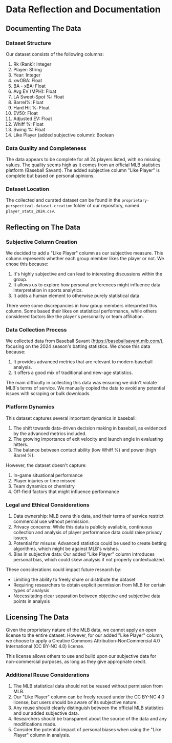 # Data Reflection and Documentation

## Documenting The Data

### Dataset Structure

Our dataset consists of the following columns:

1. Rk (Rank): Integer
2. Player: String
3. Year: Integer
4. xwOBA: Float
5. BA - xBA: Float
6. Avg EV (MPH): Float
7. LA Sweet-Spot %: Float
8. Barrel%: Float
9. Hard Hit %: Float
10. EV50: Float
11. Adjusted EV: Float
12. Whiff %: Float
13. Swing %: Float
14. Like Player (added subjective column): Boolean

### Data Quality and Completeness

The data appears to be complete for all 24 players listed, with no missing values. The quality seems high as it comes from an official MLB statistics platform (Baseball Savant). The added subjective column "Like Player" is complete but based on personal opinions.

### Dataset Location

The collected and curated dataset can be found in the `proprietary-perspectival-dataset-creation` folder of our repository, named `player_stats_2024.csv`.

## Reflecting on The Data

### Subjective Column Creation

We decided to add a "Like Player" column as our subjective measure. This column represents whether each group member likes the player or not. We chose this because:

1. It's highly subjective and can lead to interesting discussions within the group.
2. It allows us to explore how personal preferences might influence data interpretation in sports analytics.
3. It adds a human element to otherwise purely statistical data.

There were some discrepancies in how group members interpreted this column. Some based their likes on statistical performance, while others considered factors like the player's personality or team affiliation.

### Data Collection Process

We collected data from Baseball Savant (https://baseballsavant.mlb.com/), focusing on the 2024 season's batting statistics. We chose this data because:

1. It provides advanced metrics that are relevant to modern baseball analysis.
2. It offers a good mix of traditional and new-age statistics.

The main difficulty in collecting this data was ensuring we didn't violate MLB's terms of service. We manually copied the data to avoid any potential issues with scraping or bulk downloads.

### Platform Dynamics

This dataset captures several important dynamics in baseball:

1. The shift towards data-driven decision making in baseball, as evidenced by the advanced metrics included.
2. The growing importance of exit velocity and launch angle in evaluating hitters.
3. The balance between contact ability (low Whiff %) and power (high Barrel %).

However, the dataset doesn't capture:

1. In-game situational performance
2. Player injuries or time missed
3. Team dynamics or chemistry
4. Off-field factors that might influence performance

### Legal and Ethical Considerations

1. Data ownership: MLB owns this data, and their terms of service restrict commercial use without permission.
2. Privacy concerns: While this data is publicly available, continuous collection and analysis of player performance data could raise privacy issues.
3. Potential for misuse: Advanced statistics could be used to create betting algorithms, which might be against MLB's wishes.
4. Bias in subjective data: Our added "Like Player" column introduces personal bias, which could skew analysis if not properly contextualized.

These considerations could impact future research by:
- Limiting the ability to freely share or distribute the dataset
- Requiring researchers to obtain explicit permission from MLB for certain types of analysis
- Necessitating clear separation between objective and subjective data points in analysis

## Licensing The Data

Given the proprietary nature of the MLB data, we cannot apply an open license to the entire dataset. However, for our added "Like Player" column, we choose to apply a Creative Commons Attribution-NonCommercial 4.0 International (CC BY-NC 4.0) license.

This license allows others to use and build upon our subjective data for non-commercial purposes, as long as they give appropriate credit.

### Additional Reuse Considerations

1. The MLB statistical data should not be reused without permission from MLB.
2. Our "Like Player" column can be freely reused under the CC BY-NC 4.0 license, but users should be aware of its subjective nature.
3. Any reuse should clearly distinguish between the official MLB statistics and our added subjective data.
4. Researchers should be transparent about the source of the data and any modifications made.
5. Consider the potential impact of personal biases when using the "Like Player" column in analysis.

